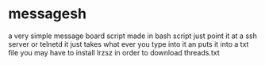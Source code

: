 # messagesh
a very simple message board script made in bash script just point it at a ssh server or telnetd 
it just takes what ever you type into it an puts it into a txt file you may have to install lrzsz 
in order to download threads.txt
